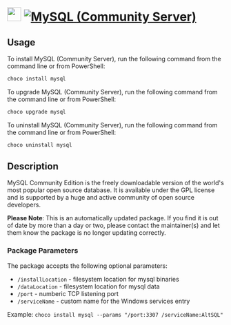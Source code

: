 ﻿# <img src="https://cdn.jsdelivr.net/gh/mkevenaar/chocolatey-packages@4d4a3bbed8b6b77e184e64522d9cd3247017391e/icons/mysql.png" width="32" height="32"/> [![MySQL (Community Server)](https://img.shields.io/chocolatey/v/mysql.svg?label=MySQL (Community Server))](https://chocolatey.org/packages/mysql)

## Usage
To install MySQL (Community Server), run the following command from the command line or from PowerShell:
```powershell
choco install mysql
```

To upgrade MySQL (Community Server), run the following command from the command line or from PowerShell:
```powershell
choco upgrade mysql
```

To uninstall MySQL (Community Server), run the following command from the command line or from PowerShell:
```powershell
choco uninstall mysql
```

## Description
MySQL Community Edition is the freely downloadable version of the world's most popular open source database. It is available under the GPL license and is supported by a huge and active community of open source developers.

**Please Note**: This is an automatically updated package. If you find it is
out of date by more than a day or two, please contact the maintainer(s) and
let them know the package is no longer updating correctly.

### Package Parameters
The package accepts the following optional parameters:
* `/installLocation` - filesystem location for mysql binaries
* `/dataLocation` - filesystem location for mysql data
* `/port` - numberic TCP listening port
* `/serviceName` - custom name for the Windows services entry

Example: `choco install mysql --params "/port:3307 /serviceName:AltSQL"`

